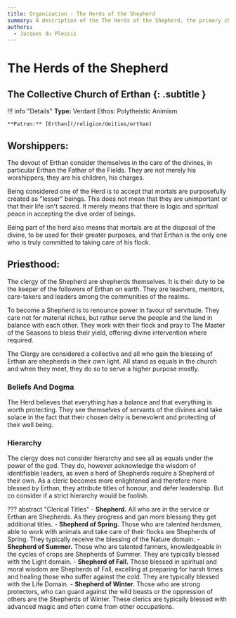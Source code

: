 ```yaml
---
title: Organization - The Herds of the Shepherd
summary: A description of the The Herds of the Shepherd, the primary church of Erthan.
authors:
  - Jacques du Plessis
---
```


# The Herds of the Shepherd
## The Collective Church of Erthan {: .subtitle }

!!! info "Details"
    **Type:** Verdant Ethos: Polytheistic Animism

    **Patron:** [Erthan](/religion/deities/erthan)

## Worshippers:
The devout of Erthan consider themselves in the care of the divines, in particular Erthan the Father of the Fields. They are not merely his worshippers, they are his children, his charges.

Being considered one of the Herd is to accept that mortals are purposefully created as "lesser" beings. This does not mean that they are unimportant or that their life isn't sacred. It merely means that there is logic and spiritual peace in accepting the dive order of beings.

Being part of the herd also means that mortals are at the disposal of the divine, to be used for their greater purposes, and that Erthan is the only one who is truly committed to taking care of his flock.

## Priesthood:
The clergy of the Shepherd are shepherds themselves. It is their duty to be the keeper of the followers of Erthan on earth.  They are teachers, mentors, care-takers and leaders among the communities of the realms.

To become a Shepherd is to renounce power in favour of servitude. They care not for material riches, but rather serve the people and the land in balance with each other. They work with their flock and pray to The Master of the Seasons to bless their yield, offering divine intervention where required.

The Clergy are considered a collective and all who gain the blessing of Erthan are shepherds in their own light. All stand as equals in the church and when they meet, they do so to serve a higher purpose mostly.

### Beliefs And Dogma
The Herd believes that everything has a balance and that everything is worth protecting. They see themselves of servants of the divines and take solace in the fact that their chosen deity is benevolent and protecting of their well being.

### Hierarchy
The clergy does not consider hierarchy and see all as equals under the power of the god. They do, however acknowledge the wisdom of identifiable leaders, as even a herd of Shepherds require a Shepherd of their own. As a cleric becomes more enlightened and therefore more blessed by Erthan, they attribute titles of honour, and defer leadership. But co consider if a strict hierarchy would be foolish.

??? abstract "Clerical Titles"
    - **Shepherd.** All who are in the service or Erthan are Shepherds. As they progress and gan more blessing they get additional titles.
    - **Shepherd of Spring.** Those who are talented herdsmen, able to work with animals and take care of their flocks are Shepherds of Spring. They typically receive the blessing of the Nature domain.
    - **Shepherd of Summer.** Those who are talented farmers, knowledgeable in the cycles of crops are Shepherds of Summer. They are typically blessed with the Light domain.
    - **Shepherd of Fall.** Those blessed in spiritual and moral wisdom are Shepherds of Fall, excelling at preparing for harsh times and healing those who suffer against the cold. They are typically blessed with the Life Domain.
    - **Shepherd of Winter.** Those who are strong protectors, who can guard against the wild beasts or the oppression of others are the Shepherds of Winter. These clerics are typically blessed with advanced magic and often come from other occupations.